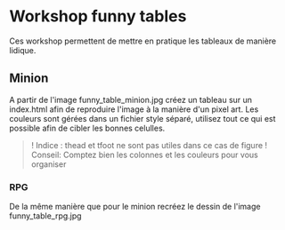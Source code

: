 # Workshop funny tables
Ces workshop permettent de mettre en pratique les tableaux de manière lidique.

## Minion

A partir de l'image funny_table_minion.jpg créez un tableau sur un index.html afin de reproduire l'image à la manière d'un pixel art.
Les couleurs sont gérées dans un fichier style séparé, utilisez tout ce qui est possible afin de cibler les bonnes celulles.

>! Indice : thead et tfoot ne sont pas utiles dans ce cas de figure
>! Conseil: Comptez bien les colonnes et les couleurs pour vous organiser

### RPG

De la même manière que pour le minion recréez le dessin de l'image funny_table_rpg.jpg